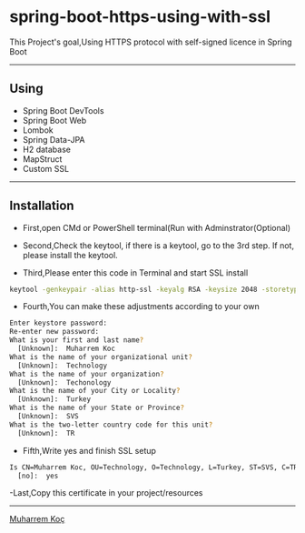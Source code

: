 # spring-boot-https-using-with-ssl



This Project's goal,Using HTTPS protocol with self-signed licence in Spring Boot

---

## Using

- Spring Boot DevTools
- Spring Boot Web
- Lombok
- Spring Data-JPA
- H2 database
- MapStruct
- Custom SSL


---
## Installation

- First,open CMd or PowerShell terminal(Run with Adminstrator(Optional)

- Second,Check the keytool, if there is a keytool, go to the 3rd step. If not, please install the keytool.

- Third,Please enter this code in Terminal and start SSL install 

```bash
keytool -genkeypair -alias http-ssl -keyalg RSA -keysize 2048 -storetype PKCS12 -keystore http-ssl.p12 -validity 365 -ext san=dns:localhost
```

- Fourth,You can make these adjustments according to your own

```bash
Enter keystore password:
Re-enter new password:
What is your first and last name?
  [Unknown]:  Muharrem Koc
What is the name of your organizational unit?
  [Unknown]:  Technology
What is the name of your organization?
  [Unknown]:  Techonology
What is the name of your City or Locality?
  [Unknown]:  Turkey
What is the name of your State or Province?
  [Unknown]:  SVS
What is the two-letter country code for this unit?
  [Unknown]:  TR
```
- Fifth,Write yes and finish SSL setup

```bash
Is CN=Muharrem Koc, OU=Technology, O=Technology, L=Turkey, ST=SVS, C=TR correct? 
  [no]:  yes 
```
-Last,Copy this certificate in your project/resources

---


[Muharrem Koç](https://github.com/muharremkoc)
